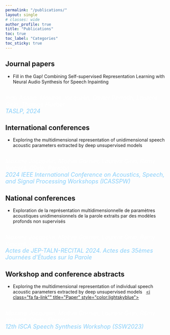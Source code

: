 ```yaml
---
permalink: "/publications/"
layout: single
# classes: wide
author_profile: true
title: "Publications"
toc: true
toc_label: "Categories"
toc_sticky: true
---
```


## Journal papers

* Fill in the Gap! Combining Self-supervised Representation Learning with Neural Audio Synthesis for Speech Inpainting 
&nbsp; <a href="https://arxiv.org/abs/2405.20101"><i class="fa fa-link" title="Paper" style="color:lightskyblue"></i></a>
<br/>
<span style="color:white"><font size="4"><em> Ihab Asaad, Maxime Jacquelin, Olivier Perrotin, Laurent Girin, Thomas Hueber</em></font></span>
<br/>
<span style="color:lightskyblue"><font size="4"><em>TASLP, 2024</em></font></span>
<br/> 

## International conferences

* Exploring the multidimensional representation of unidimensional speech acoustic parameters extracted by deep unsupervised models 
&nbsp; <a href="https://ieeexplore-ieee-org.sid2nomade-2.grenet.fr/abstract/document/10669904/"><i class="fa fa-link" title="Paper" style="color:lightskyblue"></i></a>
<br/>
<span style="color:white"><font size="4"><em> Maxime Jacquelin, Maëva Garnier, Laurent Girin, Rémy Vincent, Olivier Perrotin</em></font></span>
<br/>
<span style="color:lightskyblue"><font size="4"><em>2024 IEEE International Conference on Acoustics, Speech, and Signal Processing Workshops (ICASSPW)</em></font></span>
<br/> 

## National conferences

* Exploration de la représentation multidimensionnelle de paramètres acoustiques unidimensionnels de la parole extraits par des modèles profonds non supervisés 
&nbsp; <a href="https://inria.hal.science/hal-04623108/"><i class="fa fa-link" title="Paper" style="color:lightskyblue"></i></a>

<br/>
<span style="color:white"><font size="4"><em>Maxime Jacquelin, Maëva Garnier, Laurent Girin, Rémy Vincent, Olivier Perrotin</em></font></span>
<br/>
<span style="color:lightskyblue"><font size="4"><em>Actes de JEP-TALN-RECITAL 2024. Actes des 35èmes Journées d'Études sur la Parole</em></font></span>
<br/>

## Workshop and conference abstracts

* Exploring the multidimensional representation of individual speech acoustic parameters extracted by deep unsupervised models
&nbsp; <a href="https://hal.science/hal-04274170/"><i class="fa fa-link"" title="Paper" style="color:lightskyblue"></i></a>
&nbsp; <a href="../assets/files/posters/SSW_2023.pdf"><i class="fa fa-file-pdf" title="Poster" style="color:lightskyblue"></i></a>
<br/>
<span style="color:white"><font size="4"><em>Maxime Jacquelin, Maëva Garnier, Laurent Girin, Rémy Vincent, Olivier Perrotin</em></font></span>
<br/>
<span style="color:lightskyblue"><font size="4"><em>12th ISCA Speech Synthesis Workshop (SSW2023)</em></font></span>
<br/>
